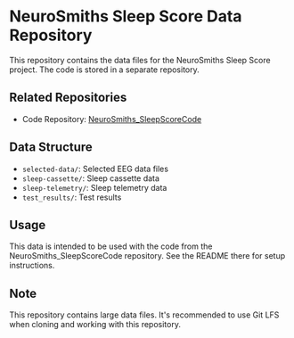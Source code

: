 # NeuroSmiths Sleep Score Data Repository

This repository contains the data files for the NeuroSmiths Sleep Score project. The code is stored in a separate repository.

## Related Repositories

- Code Repository: [NeuroSmiths_SleepScoreCode](https://github.com/NeuroChi/NeuroSmiths_SleepScoreCode)

## Data Structure

- `selected-data/`: Selected EEG data files
- `sleep-cassette/`: Sleep cassette data
- `sleep-telemetry/`: Sleep telemetry data
- `test_results/`: Test results

## Usage

This data is intended to be used with the code from the NeuroSmiths_SleepScoreCode repository. See the README there for setup instructions.

## Note

This repository contains large data files. It's recommended to use Git LFS when cloning and working with this repository.
